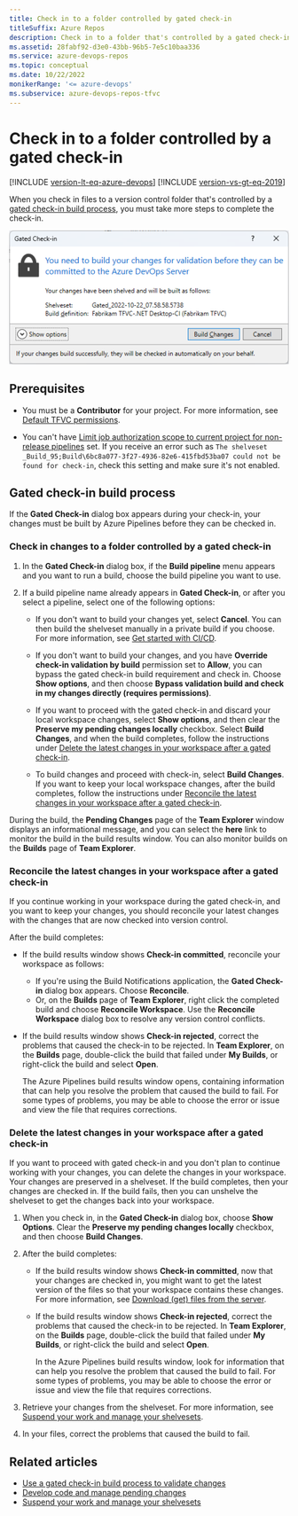 ```yaml
---
title: Check in to a folder controlled by gated check-in
titleSuffix: Azure Repos
description: Check in to a folder that's controlled by a gated check-in build process.
ms.assetid: 28fabf92-d3e0-43bb-96b5-7e5c10baa336
ms.service: azure-devops-repos
ms.topic: conceptual
ms.date: 10/22/2022
monikerRange: '<= azure-devops'
ms.subservice: azure-devops-repos-tfvc
---
```



# Check in to a folder controlled by a gated check-in

[!INCLUDE [version-lt-eq-azure-devops](../../includes/version-lt-eq-azure-devops.md)] 
[!INCLUDE [version-vs-gt-eq-2019](../../includes/version-vs-gt-eq-2019.md)]


When you check in files to a version control folder that's controlled by a [gated check-in build process](../../pipelines/repos/tfvc.md#gated), you must take more steps to complete the check-in.

![Screenshot of the Gated Check-in dialog box.](media/check-folder-controlled-by-gated-check-build-process/gated-check-in.png)

## Prerequisites

- You must be a **Contributor** for your project. For more information, see [Default TFVC permissions](../../organizations/security/default-tfvc-permissions.md).

- You can't have [Limit job authorization scope to current project for non-release pipelines](../../pipelines/process/access-tokens.md#job-authorization-scope) set. If you receive an error such as `The shelveset _Build_95;Build\6bc8a077-3f27-4936-82e6-415fbd53ba07 could not be found for check-in`, check this setting and make sure it's not enabled.

<a name="begin_checkin"></a>

## Gated check-in build process

If the **Gated Check-in** dialog box appears during your check-in, your changes must be built by Azure Pipelines before they can be checked in.

### Check in changes to a folder controlled by a gated check-in

1. In the **Gated Check-in** dialog box, if the **Build pipeline** menu appears and you want to run a build, choose the build pipeline you want to use.

1. If a build pipeline name already appears in **Gated Check-in**, or after you select a pipeline, select one of the following options:

   - If you don't want to build your changes yet, select **Cancel**. You can then build the shelveset manually in a private build if you choose. For more information, see [Get started with CI/CD](../../pipelines/create-first-pipeline.md).

   - If you don't want to build your changes, and you have **Override check-in validation by build** permission set to **Allow**, you can bypass the gated check-in build requirement and check in. Choose **Show options**, and then choose **Bypass validation build and check in my changes directly (requires permissions)**.
   
   - If you want to proceed with the gated check-in and discard your local workspace changes, select **Show options**, and then clear the **Preserve my pending changes locally** checkbox. Select **Build Changes**, and when the build completes, follow the instructions under [Delete the latest changes in your workspace after a gated check-in](#delete-the-latest-changes-in-your-workspace-after-a-gated-check-in).

   - To build changes and proceed with check-in, select **Build Changes**. If you want to keep your local workspace changes, after the build completes, follow the instructions under [Reconcile the latest changes in your workspace after a gated check-in](#reconcile-the-latest-changes-in-your-workspace-after-a-gated-check-in).

During the build, the **Pending Changes** page of the **Team Explorer** window displays an informational message, and you can select the **here** link to monitor the build in the build results window. You can also monitor builds on the **Builds** page of **Team Explorer**.

<a name="proceed_and_keep_changes"></a>

### Reconcile the latest changes in your workspace after a gated check-in

If you continue working in your workspace during the gated check-in, and you want to keep your changes, you should reconcile your latest changes with the changes that are now checked into version control.

After the build completes:

- If the build results window shows **Check-in committed**, reconcile your workspace as follows:

  - If you're using the Build Notifications application, the **Gated Check-in** dialog box appears. Choose **Reconcile**.
  - Or, on the **Builds** page of **Team Explorer**, right click the completed build and choose **Reconcile Workspace**. Use the **Reconcile Workspace** dialog box to resolve any version control conflicts.

- If the build results window shows **Check-in rejected**, correct the problems that caused the check-in to be rejected. In **Team Explorer**, on the **Builds** page, double-click the build that failed under **My Builds**, or right-click the build and select **Open**.

  The Azure Pipelines build results window opens, containing information that can help you resolve the problem that caused the build to fail. For some types of problems, you may be able to choose the error or issue and view the file that requires corrections.

<a name="proceed_and_delete_changes"></a>

### Delete the latest changes in your workspace after a gated check-in

If you want to proceed with gated check-in and you don't plan to continue working with your changes, you can delete the changes in your workspace. Your changes are preserved in a shelveset. If the build completes, then your changes are checked in. If the build fails, then you can unshelve the shelveset to get the changes back into your workspace.

1. When you check in, in the **Gated Check-in** dialog box, choose **Show Options**. Clear the **Preserve my pending changes locally** checkbox, and then choose **Build Changes**.

1. After the build completes:

   - If the build results window shows **Check-in committed**, now that your changes are checked in, you might want to get the latest version of the files so that your workspace contains these changes. For more information, see [Download (get) files from the server](download-get-files-from-server.md).

   - If the build results window shows **Check-in rejected**, correct the problems that caused the check-in to be rejected. In **Team Explorer**, on the **Builds** page, double-click the build that failed under **My Builds**, or right-click the build and select **Open**.

     In the Azure Pipelines build results window, look for information that can help you resolve the problem that caused the build to fail. For some types of problems, you may be able to choose the error or issue and view the file that requires corrections.

1. Retrieve your changes from the shelveset. For more information, see [Suspend your work and manage your shelvesets](suspend-your-work-manage-your-shelvesets.md).

1. In your files, correct the problems that caused the build to fail.

## Related articles

- [Use a gated check-in build process to validate changes](../../pipelines/build/triggers.md)
- [Develop code and manage pending changes](develop-code-manage-pending-changes.md) 
- [Suspend your work and manage your shelvesets](suspend-your-work-manage-your-shelvesets.md)